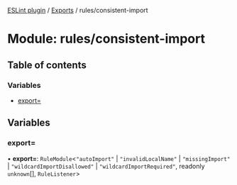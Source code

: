 [ESLint plugin](../index.md) / [Exports](../modules.md) / rules/consistent-import

# Module: rules/consistent-import

## Table of contents

### Variables

- [export&#x3D;](rules_consistent_import.md#export&#x3D;)

## Variables

### export&#x3D;

• **export=**: `RuleModule`<``"autoImport"`` \| ``"invalidLocalName"`` \| ``"missingImport"`` \| ``"wildcardImportDisallowed"`` \| ``"wildcardImportRequired"``, readonly `unknown`[], `RuleListener`\>
